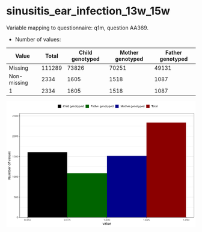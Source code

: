 # sinusitis_ear_infection_13w_15w
Variable mapping to questionnaire: q1m, question AA369.
- Number of values:

| Value | Total | Child genotyped | Mother genotyped | Father genotyped |
| ----- | ----- | --------------- | ---------------- | ---------------- |
| Missing | 111289 | 73826 | 70251 | 49131 |
| Non-missing | 2334 | 1605 | 1518 | 1087 |
| 1 | 2334 | 1605 | 1518 | 1087 |



![](sinusitis_ear_infection_13w_15w_n.png)



